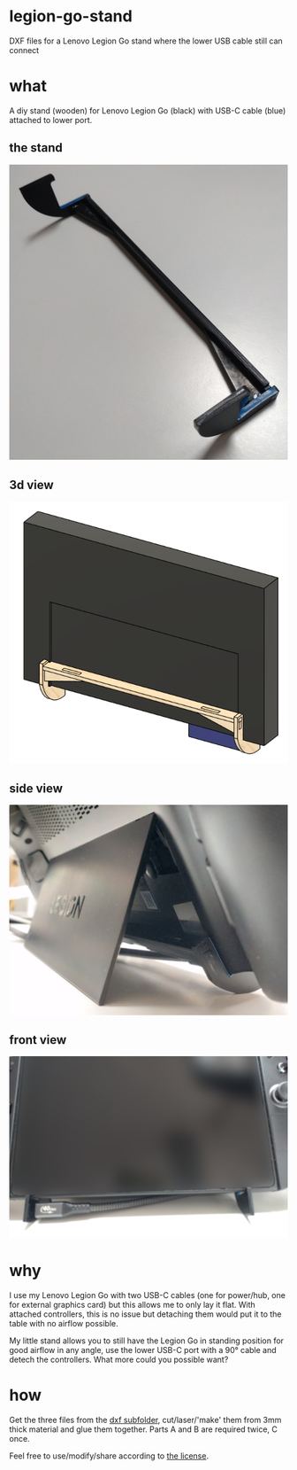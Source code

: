 # legion-go-stand
DXF files for a Lenovo Legion Go stand where the lower USB cable still can connect

# what
A diy stand (wooden) for Lenovo Legion Go (black) with USB-C cable (blue) attached to lower port.

## the stand
![stand](img/stand.JPG)

## 3d view
![stand](img/3d.png)

## side view
![stand](img/side.JPG)

## front view
![stand](img/front.JPG)

# why
I use my Lenovo Legion Go with two USB-C cables (one for power/hub, one for external graphics card) but this allows me to only lay it flat.
With attached controllers, this is no issue but detaching them would put it to the table with no airflow possible.

My little stand allows you to still have the Legion Go in standing position for good airflow in any angle, use the lower USB-C port with a 90° cable and detech the controllers.
What more could you possible want?

# how
Get the three files from the [dxf subfolder](dxf), cut/laser/'make' them from 3mm thick material and glue them together.
Parts A and B are required twice, C once.

Feel free to use/modify/share according to [the license](LICENSE).
